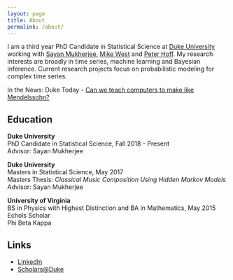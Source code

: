 ```yaml
---
layout: page
title: About
permalink: /about/
---
```


I am a third year PhD Candidate in Statistical Science at [Duke University](https://stat.duke.edu/) working with [Sayan Mukherjee](https://sayanmuk.github.io), [Mike West](http://www2.stat.duke.edu/~mw/) and [Peter Hoff](https://pdhoff.github.io).  My research interests are broadly in time series, machine learning and Bayesian inference.  Current research projects focus on probabilistic modeling for complex time series.  

In the News: Duke Today -  [Can we teach computers to make like Mendelssohn?](https://today.duke.edu/2017/12/can-we-teach-computers-make-mendelssohn)

## Education

**Duke University**<br/>
PhD Candidate in Statistical Science, Fall 2018 - Present<br/>
Advisor: Sayan Mukherjee<br/>

**Duke University**<br/>
Masters in Statistical Science, May 2017<br/>
Masters Thesis: *Classical Music Composition Using Hidden Markov Models* <br/>
Advisor: Sayan Mukherjee<br/>

**University of Virginia**<br/>
BS in Physics with Highest Distinction and BA in Mathematics, May 2015<br/>
Echols Scholar<br/>
Phi Beta Kappa<br/>

## Links
- [LinkedIn](https://www.linkedin.com/in/anna-yanchenko/)
- [Scholars@Duke](https://scholars.duke.edu/person/anna.yanchenko)
